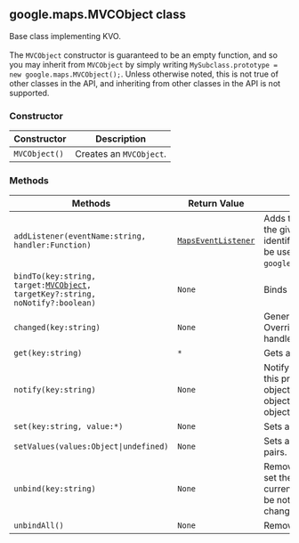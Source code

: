 <h2 id="MVCObject">
google.maps.MVCObject
class
</h2><p>Base class implementing KVO. <br><br>The <code>MVCObject</code> constructor is guaranteed to be an empty function, and so you may inherit from <code>MVCObject</code> by simply writing <code>MySubclass.prototype = new google.maps.MVCObject();</code>. Unless otherwise noted, this is not true of other classes in the API, and inheriting from other classes in the API is not supported.</p><h3>Constructor</h3><table summary="class MVCObject - Constructor" width="100%">
<thead>
<tr><th>Constructor</th>
<th>Description</th>
</tr></thead>
<tbody>
<tr>
<td><code>MVCObject()</code></td>
<td>Creates an <code>MVCObject</code>.</td>
</tr>
</tbody>
</table><h3>Methods</h3><table summary="class MVCObject - Methods" width="100%">
<thead>
<tr><th>Methods</th>
<th>Return Value</th>
<th>Description</th>
</tr></thead>
<tbody>
<tr>
<td><code>addListener(eventName:string, handler:Function)</code></td>
<td><code><a href="https://github.com/amenadiel/google-maps-documentation/blob/master/docs/google.maps.MapsEventListener.md">MapsEventListener</a></code></td>
<td>Adds the given listener function to the given event name. Returns an identifier for this listener that can be used with <code>google.maps.event.removeListener</code>.</td>
</tr>
<tr>
<td><code>bindTo(key:string, target:<a href="https://github.com/amenadiel/google-maps-documentation/blob/master/docs/google.maps.MVCObject.md">MVCObject</a>, targetKey?:string, noNotify?:boolean)</code></td>
<td><code>None</code></td>
<td>Binds a View to a Model.</td>
</tr>
<tr>
<td><code>changed(key:string)</code></td>
<td><code>None</code></td>
<td>Generic handler for state changes. Override this in derived classes to handle arbitrary state changes.</td>
</tr>
<tr>
<td><code>get(key:string)</code></td>
<td><code>*</code></td>
<td>Gets a value.</td>
</tr>
<tr>
<td><code>notify(key:string)</code></td>
<td><code>None</code></td>
<td>Notify all observers of a change on this property. This notifies both objects that are bound to the object's property as well as the object that it is bound to.</td>
</tr>
<tr>
<td><code>set(key:string, value:*)</code></td>
<td><code>None</code></td>
<td>Sets a value.</td>
</tr>
<tr>
<td><code>setValues(values:Object|undefined)</code></td>
<td><code>None</code></td>
<td>Sets a collection of key-value pairs.</td>
</tr>
<tr>
<td><code>unbind(key:string)</code></td>
<td><code>None</code></td>
<td>Removes a binding. Unbinding will set the unbound property to the current value. The object will not be notified, as the value has not changed.</td>
</tr>
<tr>
<td><code>unbindAll()</code></td>
<td><code>None</code></td>
<td>Removes all bindings.</td>
</tr>
</tbody>
</table>